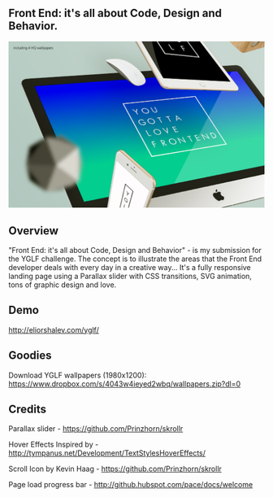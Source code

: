 ## Front End: it's all about Code, Design and Behavior.

![frame](/frame.jpg)

## Overview
"Front End: it's all about Code, Design and Behavior" - is my submission for the YGLF challenge.
The concept is to illustrate the areas that the Front End developer deals with every day in a creative way...
It's a fully responsive landing page using a Parallax slider with CSS transitions, SVG animation, tons of graphic design and love.

## Demo
http://eliorshalev.com/yglf/

## Goodies
Download YGLF wallpapers (1980x1200):
https://www.dropbox.com/s/4043w4ieyed2wbq/wallpapers.zip?dl=0

## Credits
Parallax slider - https://github.com/Prinzhorn/skrollr

Hover Effects Inspired by - http://tympanus.net/Development/TextStylesHoverEffects/

Scroll Icon by Kevin Haag - https://github.com/Prinzhorn/skrollr

Page load progress bar - http://github.hubspot.com/pace/docs/welcome